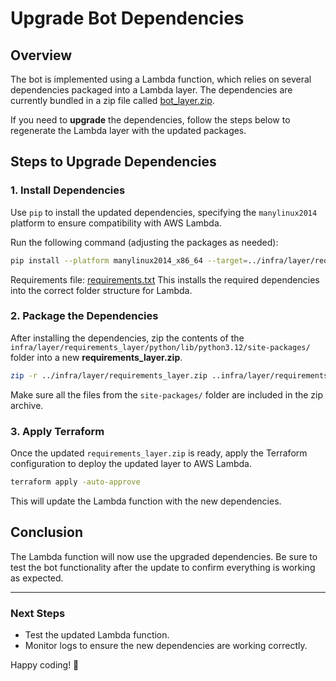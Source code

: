 # Upgrade Bot Dependencies

## Overview
The bot is implemented using a Lambda function, which relies on several dependencies packaged into a Lambda layer. The dependencies are currently bundled in a zip file called [bot_layer.zip](../infra/layer/bot_layer.zip).

If you need to **upgrade** the dependencies, follow the steps below to regenerate the Lambda layer with the updated packages.

## Steps to Upgrade Dependencies
### **1. Install Dependencies**
Use `pip` to install the updated dependencies, specifying the `manylinux2014` platform to ensure compatibility with AWS Lambda.

Run the following command (adjusting the packages as needed):
```sh
pip install --platform manylinux2014_x86_64 --target=../infra/layer/requirements_layer/python/lib/python3.12/site-packages/ --only-binary=:all: -r ../src/requirements.txt
```
Requirements file: [requirements.txt](../src/requirements.txt)
This installs the required dependencies into the correct folder structure for Lambda.

### **2. Package the Dependencies**
After installing the dependencies, zip the contents of the `infra/layer/requirements_layer/python/lib/python3.12/site-packages/` folder into a new **requirements_layer.zip**.
```sh
zip -r ../infra/layer/requirements_layer.zip ..infra/layer/requirements_layer/python/lib/python3.12/site-packages/*
```
Make sure all the files from the `site-packages/` folder are included in the zip archive.


### **3. Apply Terraform**
Once the updated `requirements_layer.zip` is ready, apply the Terraform configuration to deploy the updated layer to AWS Lambda.
```sh
terraform apply -auto-approve
```
This will update the Lambda function with the new dependencies.

## Conclusion
The Lambda function will now use the upgraded dependencies. Be sure to test the bot functionality after the update to confirm everything is working as expected.

---
### **Next Steps**
- Test the updated Lambda function.
- Monitor logs to ensure the new dependencies are working correctly.

Happy coding! 🚀